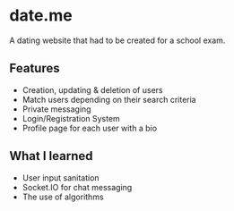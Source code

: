 # date.me

A dating website that had to be created for a school exam.

## Features

* Creation, updating & deletion of users
* Match users depending on their search criteria
* Private messaging
* Login/Registration System
* Profile page for each user with a bio

## What I learned

* User input sanitation
* Socket.IO for chat messaging
* The use of algorithms
